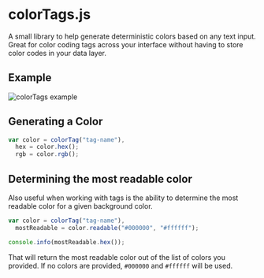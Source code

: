 # colorTags.js
A small library to help generate deterministic colors based on any text input.  Great for color coding tags across your interface without having to store color codes in your data layer.

## Example
![colorTags example](https://github.com/mazondo/color-tags/raw/master/example.png)

## Generating a Color
```javascript
var color = colorTag("tag-name"),
  hex = color.hex();
  rgb = color.rgb();
```

## Determining the most readable color
Also useful when working with tags is the ability to determine the most readable color for a given background color.
```javascript
var color = colorTag("tag-name"),
  mostReadable = color.readable("#000000", "#ffffff");

console.info(mostReadable.hex());
```
That will return the most readable color out of the list of colors you provided.  If no colors are provided, `#000000` and `#ffffff` will be used.